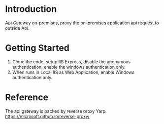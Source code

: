 # Introduction 
Api Gateway on-premises, proxy the on-premises application api request to outside Api.

# Getting Started
1.	Clone the code, setup IIS Express, disable the anonymous authentication, enable the windows authentication only. 
2.  When runs in Local IIS as Web Application, enable Windows authentication only. 


# Reference
The api gateway is backed by reverse proxy Yarp. 
https://microsoft.github.io/reverse-proxy/